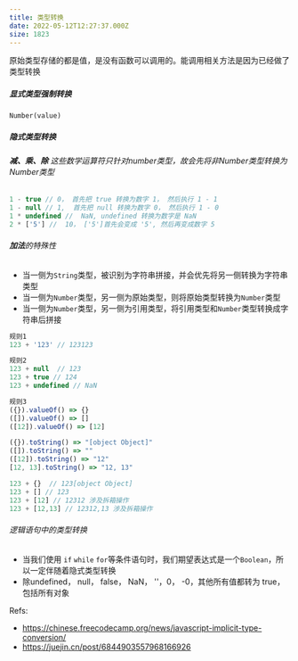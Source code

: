 ```yaml
---
title: 类型转换
date: 2022-05-12T12:27:37.000Z
size: 1823
---
```

原始类型存储的都是值，是没有函数可以调用的。能调用相关方法是因为已经做了类型转换

##### 显式类型强制转换

```shell
Number(value)
```

##### 隐式类型转换

###### **减、乘、除** 这些数学运算符只针对number类型，故会先将非Number类型转换为Number类型

```js
1 - true // 0， 首先把 true 转换为数字 1， 然后执行 1 - 1
1 - null // 1,  首先把 null 转换为数字 0， 然后执行 1 - 0
1 * undefined //  NaN, undefined 转换为数字是 NaN
2 * ['5'] //  10， ['5']首先会变成 '5', 然后再变成数字 5
```

###### **加法**的特殊性

- 当一侧为`String`类型，被识别为字符串拼接，并会优先将另一侧转换为字符串类型
- 当一侧为`Number`类型，另一侧为原始类型，则将原始类型转换为`Number`类型
- 当一侧为`Number`类型，另一侧为引用类型，将引用类型和`Number`类型转换成字符串后拼接

```js
规则1
123 + '123' // 123123

规则2
123 + null  // 123
123 + true // 124
123 + undefined // NaN

规则3
({}).valueOf() => {}
([]).valueOf() => []
([12]).valueOf() => [12]

({}).toString() => "[object Object]"
([]).toString() => ""
([12]).toString() => "12"
[12, 13].toString() => "12, 13"

123 + {}  // 123[object Object]
123 + [] // 123
123 + [12] // 12312 涉及拆箱操作
123 + [12,13] // 12312,13 涉及拆箱操作
```

###### 逻辑语句中的类型转换

- 当我们使用 `if` `while` `for`等条件语句时，我们期望表达式是一个`Boolean`，所以一定伴随着隐式类型转换
- 除undefined， null， false， NaN， ''，0， -0，其他所有值都转为 true，包括所有对象



Refs:
- https://chinese.freecodecamp.org/news/javascript-implicit-type-conversion/
- https://juejin.cn/post/6844903557968166926
